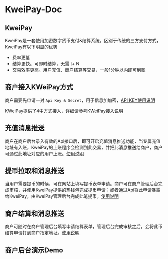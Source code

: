 # KweiPay-Doc

## KweiPay
KweiPay是一套使用加密数字货币支付&结算系统。区别于传统的三方支付方式，KweiPay有以下明显的优势
- 费率更低
- 结算更快。可即时结算，无需 t+ N
- 交易效率更高。用户充值、商户结算等交易，一般1分钟以内即可到账

## 商户接入KWeiPay方式
商户需要先申请一对 `Api Key & Secret`，用于信息加加密，[API KEY使用说明](ApiKeyManagement.md)

KWeiPay提供了4中方式接入，详细请参考[KWeiPay接入说明](KWeiPayCheckoutCount.md)

## 充值消息推送

商户在商户后台录入有效的Api接口后，即可开启充值消息推送功能，当专属充值地址有入账，KweiPay的上账程序会检测到此交易，并把此消息推送给商户，商户可通过此地址对应的用户上账。[使用说明](OpenRechargeMessagePush.md)

## 提币拉取和消息推送

当用户需要提币的时候，可在网站上填写提币表单申请。商户可在商户管理后台完成审核，并使用KweiPay提供的热钱包完成提币申请；或者通过Api将此申请暴露给KweiPay，由KweiPay管理后台完成此笔提币。[使用说明](Withdraw.md)

## 商户结算和消息推送

商户可随时在商户管理后台填写申请结算表单，管理后台完成审核之后，会将此币结算申请打到商户指定地址。[使用说明]()

## 商户后台演示Demo
